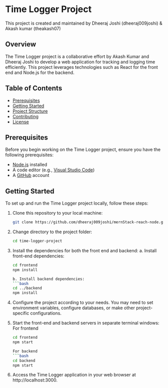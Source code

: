 # Time Logger Project
This project is created and maintained by Dheeraj Joshi (dheeraj009joshi) & Akash kumar (theakash07)
## Overview

The Time Logger project is a collaborative effort by Akash Kumar and Dheeraj Joshi to develop a web application for tracking and logging time efficiently. This project leverages technologies such as React for the front end and Node.js for the backend.

## Table of Contents

- [Prerequisites](#prerequisites)
- [Getting Started](#getting-started)
- [Project Structure](#project-structure)
- [Contributing](#contributing)
- [License](#license)

## Prerequisites

Before you begin working on the Time Logger project, ensure you have the following prerequisites:

- [Node.js](https://nodejs.org/) installed
- A code editor (e.g., [Visual Studio Code](https://code.visualstudio.com/))
- A [GitHub](https://github.com/) account

## Getting Started

To set up and run the Time Logger project locally, follow these steps:

1. Clone this repository to your local machine:

   ```bash
   git clone https://github.com/dheeraj009joshi/mernStack-reach-node.git
   
2. Change directory to the project folder:
   ```bash
   cd time-logger-project
3. Install the dependencies for both the front end and backend:
   a. Install front-end dependencies:
      ```bash
      cd frontend
      npm install

   b. Install backend dependencies:
      ```bash
      cd ../backend
      npm install

4. Configure the project according to your needs. You may need to set environment variables, configure databases, or make other project-specific configurations.

5. Start the front-end and backend servers in separate terminal windows:
   For frontend
      ```bash
      cd frontend
      npm start

   For backend
      ```bash
      cd backend
      npm start

6. Access the Time Logger application in your web browser at http://localhost:3000.


   

